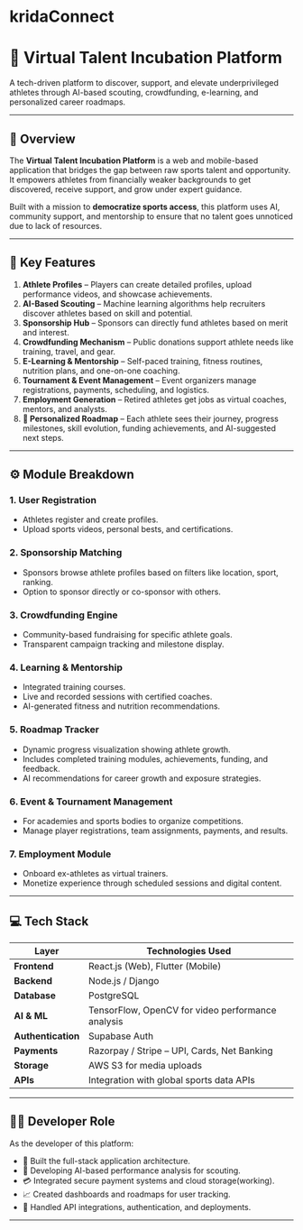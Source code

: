 # kridaConnect

# 🏅 Virtual Talent Incubation Platform

A tech-driven platform to discover, support, and elevate underprivileged athletes through AI-based scouting, crowdfunding, e-learning, and personalized career roadmaps.

---

## 🌟 Overview

The **Virtual Talent Incubation Platform** is a web and mobile-based application that bridges the gap between raw sports talent and opportunity. It empowers athletes from financially weaker backgrounds to get discovered, receive support, and grow under expert guidance.

Built with a mission to **democratize sports access**, this platform uses AI, community support, and mentorship to ensure that no talent goes unnoticed due to lack of resources.

---

## 🔑 Key Features

1. **Athlete Profiles** – Players can create detailed profiles, upload performance videos, and showcase achievements.
2. **AI-Based Scouting** – Machine learning algorithms help recruiters discover athletes based on skill and potential.
3. **Sponsorship Hub** – Sponsors can directly fund athletes based on merit and interest.
4. **Crowdfunding Mechanism** – Public donations support athlete needs like training, travel, and gear.
5. **E-Learning & Mentorship** – Self-paced training, fitness routines, nutrition plans, and one-on-one coaching.
6. **Tournament & Event Management** – Event organizers manage registrations, payments, scheduling, and logistics.
7. **Employment Generation** – Retired athletes get jobs as virtual coaches, mentors, and analysts.
8. **📍 Personalized Roadmap** – Each athlete sees their journey, progress milestones, skill evolution, funding achievements, and AI-suggested next steps.

---

## ⚙️ Module Breakdown

### 1. **User Registration**
- Athletes register and create profiles.
- Upload sports videos, personal bests, and certifications.

### 2. **Sponsorship Matching**
- Sponsors browse athlete profiles based on filters like location, sport, ranking.
- Option to sponsor directly or co-sponsor with others.

### 3. **Crowdfunding Engine**
- Community-based fundraising for specific athlete goals.
- Transparent campaign tracking and milestone display.

### 4. **Learning & Mentorship**
- Integrated training courses.
- Live and recorded sessions with certified coaches.
- AI-generated fitness and nutrition recommendations.

### 5. **Roadmap Tracker**
- Dynamic progress visualization showing athlete growth.
- Includes completed training modules, achievements, funding, and feedback.
- AI recommendations for career growth and exposure strategies.

### 6. **Event & Tournament Management**
- For academies and sports bodies to organize competitions.
- Manage player registrations, team assignments, payments, and results.

### 7. **Employment Module**
- Onboard ex-athletes as virtual trainers.
- Monetize experience through scheduled sessions and digital content.

---

## 💻 Tech Stack

| Layer           | Technologies Used                          |
|-----------------|--------------------------------------------|
| **Frontend**    | React.js (Web), Flutter (Mobile)           |
| **Backend**     | Node.js / Django                           |
| **Database**    | PostgreSQL                                 |
| **AI & ML**     | TensorFlow, OpenCV for video performance analysis |
| **Authentication** | Supabase Auth                           |
| **Payments**    | Razorpay / Stripe – UPI, Cards, Net Banking |
| **Storage**     | AWS S3 for media uploads                   |
| **APIs**        | Integration with global sports data APIs   |

---

## 👨‍💻 Developer Role

As the developer of this platform:
- 🚀 Built the full-stack application architecture.
- 🤖 Developing AI-based performance analysis for scouting.
- 💳 Integrated secure payment systems and cloud storage(working).
- 📈 Created dashboards and roadmaps for user tracking.
- 🔌 Handled API integrations, authentication, and deployments.

---
